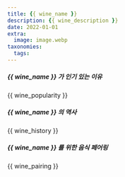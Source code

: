 ```yaml
---
title: {{ wine_name }}
description: {{ wine_description }}
date: 2022-01-01
extra:
  image: image.webp
taxonomies:
  tags:
---
```


##### {{ wine_name }} 가 인기 있는 이유

{{ wine_popularity }}

##### {{ wine_name }} 의 역사

{{ wine_history }}

##### {{ wine_name }} 를 위한 음식 페어링

{{ wine_pairing }}
